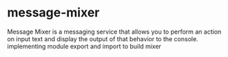 # message-mixer
Message Mixer is a messaging service that allows you to perform an action on input text and display the output of that behavior to the console.  implementing module export and import to build mixer
